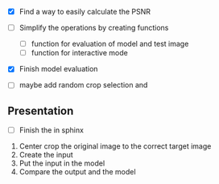 - [x] Find a way to easily calculate the PSNR
- [ ] Simplify the operations by creating functions
  - [ ] function for evaluation of model and test image
  - [ ] function for interactive mode

- [x] Finish model evaluation


- [ ] maybe add random crop selection and 
## Presentation
- [ ] Finish the in sphinx 


1. Center crop the original image to the correct target image
2. Create the input 
3. Put the input in the model
4. Compare the output and the model